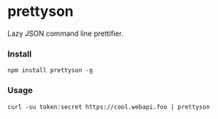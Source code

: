 prettyson
=========


Lazy JSON command line prettifier.


### Install
```npm install prettyson -g```

### Usage
```curl -su token:secret https://cool.webapi.foo | prettyson```
